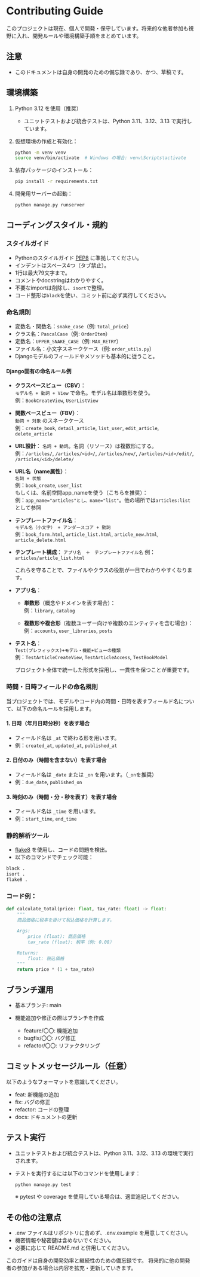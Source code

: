 # Contributing Guide

このプロジェクトは現在、個人で開発・保守しています。将来的な他者参加も視野に入れ、開発ルールや環境構築手順をまとめています。

## 注意
- このドキュメントは自身の開発のための備忘録であり、かつ、草稿です。

## 環境構築

1. Python 3.12 を使用（推奨）
    - ユニットテストおよび統合テストは、Python 3.11、3.12、3.13 で実行しています。
2. 仮想環境の作成と有効化：

    ```bash
    python -m venv venv
    source venv/bin/activate  # Windows の場合: venv\Scripts\activate
    ```

3. 依存パッケージのインストール：

    ```bash
    pip install -r requirements.txt
    ```

4. 開発用サーバーの起動：

    ```bash
    python manage.py runserver
    ```

## コーディングスタイル・規約

### スタイルガイド

- Pythonのスタイルガイド [PEP8](https://peps.python.org/pep-0008/) に準拠してください。
- インデントはスペース4つ（タブ禁止）。
- 1行は最大79文字まで。
- コメントやdocstringはわかりやすく。
- 不要なimportは削除し、`isort`で整理。
- コード整形は`black`を使い、コミット前に必ず実行してください。

### 命名規則

- 変数名・関数名：`snake_case`（例: `total_price`）
- クラス名：`PascalCase`（例: `OrderItem`）
- 定数名：`UPPER_SNAKE_CASE`（例: `MAX_RETRY`）
- ファイル名：小文字スネークケース（例: `order_utils.py`）
- Djangoモデルのフィールドやメソッドも基本的に従うこと。

#### Django固有の命名ルール例

- **クラスベースビュー（CBV）**：  
  `モデル名 + 動詞 + View` で命名。モデル名は単数形を使う。    
  例：`BookCreateView`, `UserListView`

- **関数ベースビュー（FBV）**：  
  `動詞 + 対象` のスネークケース  
  例：`create_book`, `detail_article`, `list_user`, `edit_article`, `delete_article`

- **URL設計**：
  `名詞 + 動詞`。名詞（リソース）は複数形にする。    
  例：`/articles/`, `/articles/<id>/`, `/articles/new/`, `/articles/<id>/edit/`, `/articles/<id>/delete/`

- **URL名（name属性）**：  
  `名詞 + 状態`  
  例：`book_create`, `user_list`  
  もしくは、名前空間app_nameを使う（こちらを推奨）：  
  例：`app_name="articles"とし、name="list"`。他の場所では`articles:list`として参照

- **テンプレートファイル名**：  
  `モデル名（小文字） + アンダースコア + 動詞`  
  例：`book_form.html`, `article_list.html`, `article_new.html`, `article_delete.html`

- **テンプレート構成**：
  `アプリ名　＋　テンプレートファイル名`
  例：`articles/article_list.html`

  これらを守ることで、ファイルやクラスの役割が一目でわかりやすくなります。
- **アプリ名**：

  - **単数形**（概念やドメインを表す場合）：  
    例：`library`, `catalog`

  - **複数形や複合形**（複数ユーザー向けや複数のエンティティを含む場合）：  
    例：`accounts`, `user_libraries`, `posts`

- **テスト名**：  
  `Test(プレフィックス)+モデル・機能+ビューの種類`  
  例：`TestArticleCreateView`, `TestArticleAccess`, `TestBookModel`

  プロジェクト全体で統一した形式を採用し、一貫性を保つことが重要です。

### 時間・日時フィールドの命名規則

当プロジェクトでは、モデルやコード内の時間・日時を表すフィールド名について、以下の命名ルールを採用します。

#### 1. 日時（年月日時分秒）を表す場合
- フィールド名は `_at` で終わる形を用います。
- 例：`created_at`, `updated_at`, `published_at`

#### 2. 日付のみ（時間を含まない）を表す場合
- フィールド名は `_date` または `_on` を用います。（`_on`を推奨）
- 例：`due_date`, `published_on`

#### 3. 時刻のみ（時間・分・秒を表す）を表す場合
- フィールド名は `_time` を用います。
- 例：`start_time`, `end_time`


### 静的解析ツール

- [flake8](https://flake8.pycqa.org/) を使用し、コードの問題を検出。
- 以下のコマンドでチェック可能：

```bash
black .
isort .
flake8 .
```

### コード例：
```python
def calculate_total(price: float, tax_rate: float) -> float:
    """
    商品価格に税率を掛けて税込価格を計算します。

    Args:
        price (float): 商品価格
        tax_rate (float): 税率（例: 0.08）

    Returns:
        float: 税込価格
    """
    return price * (1 + tax_rate)
```

## ブランチ運用

- 基本ブランチ: main

- 機能追加や修正の際はブランチを作成
    - feature/〇〇: 機能追加  
    - bugfix/〇〇: バグ修正  
    - refactor/〇〇: リファクタリング  

## コミットメッセージルール（任意）
以下のようなフォーマットを意識してください。
- feat: 新機能の追加
- fix: バグの修正
- refactor: コードの整理
- docs: ドキュメントの更新

## テスト実行

- ユニットテストおよび統合テストは、Python 3.11、3.12、3.13 の環境で実行されます。
- テストを実行するには以下のコマンドを使用します：

    ```bash
    python manage.py test
    ```

  ※ pytest や coverage を使用している場合は、適宜追記してください。

## その他の注意点
- .env ファイルはリポジトリに含めず、.env.example を用意してください。
- 機密情報や秘密鍵は含めないでください。
- 必要に応じて README.md と併用してください。

このガイドは自身の開発効率と継続性のための備忘録です。
将来的に他の開発者の参加がある場合は内容を拡充・更新していきます。